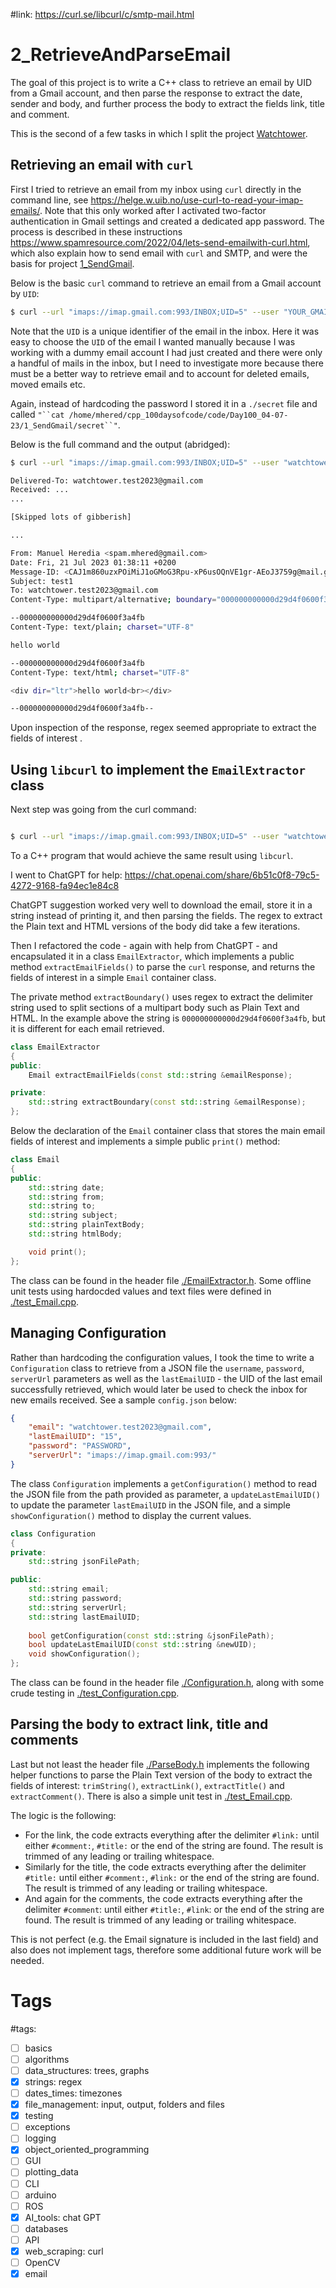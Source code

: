 #link: https://curl.se/libcurl/c/smtp-mail.html

# 2_RetrieveAndParseEmail

The goal of this project is to write a C++ class to retrieve an email by UID from a Gmail account, and then parse the response to extract the date, sender and body, and further process the body to extract the fields link, title and comment.


This is the second of a few tasks in which I split the project [Watchtower](https://github.com/mhered/cpp_100daysofcode/blob/main/code/Day100_04-07-23/Watchtower).

## Retrieving an email with `curl`


First I tried to retrieve an email from my inbox using `curl` directly in the command line, see https://helge.w.uib.no/use-curl-to-read-your-imap-emails/. Note that this only worked after I activated two-factor authentication in Gmail settings and created a dedicated app password. The process is described in these instructions https://www.spamresource.com/2022/04/lets-send-emailwith-curl.html, which also explain how to send email with `curl` and SMTP, and were the basis for project [1_SendGmail](https://github.com/mhered/cpp_100daysofcode/blob/main/code/Day100_04-07-23/1_SendGmail).

Below is the basic `curl` command to retrieve an email from a Gmail account by `UID`:

```bash
$ curl --url "imaps://imap.gmail.com:993/INBOX;UID=5" --user "YOUR_GMAIL_ADDRESS:APP_PASSWORD"
```

Note that the `UID` is a unique identifier of the email in the inbox. Here it was easy to choose the `UID` of the email I wanted manually because I was working with a dummy email account I had just created and there were only a handful of mails in the inbox, but I need to investigate more because there must be a better way to retrieve email and to account for deleted emails, moved emails etc.

Again, instead of hardcoding the password I stored it in a `./secret` file and called `"``cat /home/mhered/cpp_100daysofcode/code/Day100_04-07-23/1_SendGmail/secret``"`. 

Below is the full command and the output (abridged):

```bash
$ curl --url "imaps://imap.gmail.com:993/INBOX;UID=5" --user "watchtower.test2023@gmail.com:`cat /home/mhered/cpp_100daysofcode/code/Day100_04-07-23/2_RetrieveAndParseEmail/secret`"

Delivered-To: watchtower.test2023@gmail.com
Received: ...
...

[Skipped lots of gibberish]

...

From: Manuel Heredia <spam.mhered@gmail.com>
Date: Fri, 21 Jul 2023 01:38:11 +0200
Message-ID: <CAJ1m860uzxPOiMiJ1oGMoG3Rpu-xP6usOQnVE1gr-AEoJ3759g@mail.gmail.com>
Subject: test1
To: watchtower.test2023@gmail.com
Content-Type: multipart/alternative; boundary="000000000000d29d4f0600f3a4fb"

--000000000000d29d4f0600f3a4fb
Content-Type: text/plain; charset="UTF-8"

hello world

--000000000000d29d4f0600f3a4fb
Content-Type: text/html; charset="UTF-8"

<div dir="ltr">hello world<br></div>

--000000000000d29d4f0600f3a4fb--

```

Upon inspection of the response, regex seemed appropriate to extract the fields of interest .

## Using `libcurl` to implement the `EmailExtractor` class

Next step was going from the curl command:

```bash

$ curl --url "imaps://imap.gmail.com:993/INBOX;UID=5" --user "watchtower.test2023@gmail.com:`cat /path_to/secret`"
```

To a C++ program that would achieve the same result using `libcurl`.

I went to ChatGPT for help: https://chat.openai.com/share/6b51c0f8-79c5-4272-9168-fa94ec1e84c8

ChatGPT suggestion worked very well to download the email, store it in a string instead of printing it, and then parsing the fields. The regex to extract the Plain text and HTML versions of the body did take a few iterations.

Then I refactored the code - again with help from ChatGPT - and encapsulated it in a class `EmailExtractor`, which implements a public method `extractEmailFields()` to parse the `curl` response, and returns the fields of interest in a simple `Email` container class. 

The private method `extractBoundary()` uses regex to extract the delimiter string used to split sections of a multipart body such as Plain Text and HTML. In the example above the string is `000000000000d29d4f0600f3a4fb`, but it is different for each email retrieved.

```c++
class EmailExtractor
{
public:
    Email extractEmailFields(const std::string &emailResponse);

private:
    std::string extractBoundary(const std::string &emailResponse);
};
```

Below the declaration of the `Email` container class that stores the main email fields of interest and implements a simple public `print()` method:
```c++
class Email
{
public:
    std::string date;
    std::string from;
    std::string to;
    std::string subject;
    std::string plainTextBody;
    std::string htmlBody;

    void print();
};
```

The class can be found in the header file [./EmailExtractor.h](./EmailExtractor.h). Some offline unit tests using hardocded values and text files were defined in [./test_Email.cpp](./test_Email.cpp).

## Managing Configuration

Rather than hardcoding the configuration values, I took the time to write a `Configuration` class to retrieve from a JSON file the `username`, `password`, `serverUrl` parameters as well as the `lastEmailUID` - the UID of the last email successfully retrieved, which would later be used to check the inbox for new emails received. See a sample `config.json` below:

```json
{
    "email": "watchtower.test2023@gmail.com",
    "lastEmailUID": "15",
    "password": "PASSWORD",
    "serverUrl": "imaps://imap.gmail.com:993/"
}
```

The class `Configuration` implements a `getConfiguration()` method to read the JSON file from the path provided as parameter, a `updateLastEmailUID()` to update the parameter `lastEmailUID` in the JSON file, and a simple `showConfiguration()` method to display the current values. 

```c++
class Configuration
{
private:
    std::string jsonFilePath;

public:
    std::string email;
    std::string password;
    std::string serverUrl;
    std::string lastEmailUID;
    
    bool getConfiguration(const std::string &jsonFilePath);
    bool updateLastEmailUID(const std::string &newUID);
    void showConfiguration();
};
```

The class can be found in the header file [./Configuration.h](./Configuration.h), along with some crude testing in [./test_Configuration.cpp](./test_Configuration.cpp).

## Parsing the body to extract link, title and comments

Last but not least the header file [./ParseBody.h](./ParseBody.h) implements the following helper functions to parse the Plain Text version of the body to extract the fields of interest: `trimString()`, `extractLink()`, `extractTitle()` and `extractComment()`. There is also a simple unit test in [./test_Email.cpp](./test_Email.cpp).

The logic is the following:
- For the link, the code extracts everything after the delimiter `#link:` until either `#comment:`, `#title:` or the end of the string are found. The result is trimmed of any leading or trailing whitespace.
- Similarly for the title, the code extracts everything after the delimiter `#title:` until either `#comment:`, `#link:` or the end of the string are found. The result is trimmed of any leading or trailing whitespace.
- And again for the comments, the code extracts everything after the delimiter `#comment`: until either `#title:`, `#link`: or the end of the string are found. The result is trimmed of any leading or trailing whitespace.

This is not perfect (e.g. the Email signature is included in the last field) and also does not implement tags, therefore some additional future work will be needed.

# Tags
#tags: 

- [ ] basics
- [ ] algorithms
- [ ] data_structures: trees, graphs
- [x] strings: regex
- [ ] dates_times: timezones
- [x] file_management: input, output, folders and files
- [x] testing
- [ ] exceptions
- [ ] logging
- [x] object_oriented_programming
- [ ] GUI
- [ ] plotting_data
- [ ] CLI
- [ ] arduino
- [ ] ROS
- [x] AI_tools: chat GPT
- [ ] databases
- [ ] API
- [x] web_scraping: curl
- [ ] OpenCV
- [x] email